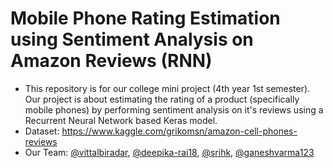 # Mobile Phone Rating Estimation using Sentiment Analysis on Amazon Reviews (RNN)

- This repository is for our college mini project (4th year 1st semester). Our project is about estimating the rating of a product (specifically mobile phones) by performing sentiment analysis on it's reviews using a Recurrent Neural Network based Keras model.
- Dataset: https://www.kaggle.com/grikomsn/amazon-cell-phones-reviews
- Our Team: [@vittalbiradar](https://github.com/vittalbiradar), [@deepika-rai18](https://github.com/deepika-rai18), [@srihk](https://github.com/srihk), [@ganeshvarma123](https://github.com/ganeshvarma123)
